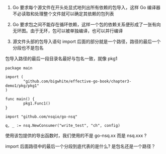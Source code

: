 1. Go 要求每个源文件在开头处显式地列出所有依赖的包导入，这样 Go 编译器不必读取和处理整个文件就可以确定其依赖的包列表

2. Go 要求包之间不能存在循环依赖，这样一个包的依赖关系便形成了一张有向无环图。由于无环，包可以被单独编译，也可以并行编译

3. 源文件头部的包导入语句 import 后面的部分就是一个路径，路径的最后一个分段也不是包名

包导入路径的最后一段目录名最好与包名一致，就像 pkg1

```
package main
  
import (
        "github.com/bigwhite/effective-go-book/chapter3-demo1/pkg/pkg1"
)

func main() {
        pkg1.Func1()
}
```

```
import "github.com/nsqio/go-nsq"

q, _ := nsq.NewConsumer("write_test", "ch", config)
```

使用该包提供的导出函数时，我们使用的不是 go-nsq.xx 而是 nsq.xxx ?

import 后面路径中的最后一个分段到底代表的是什么? 是包名还是一个路径？